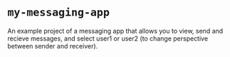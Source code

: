 # `my-messaging-app`

An example project of a messaging app that allows you to view, send and recieve messages, and select user1 or user2 (to change perspective between sender and receiver).
